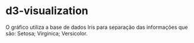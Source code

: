 # d3-visualization
O gráfico utiliza a base de dados Iris para separação das informações que são: Setosa; Virginica; Versicolor.